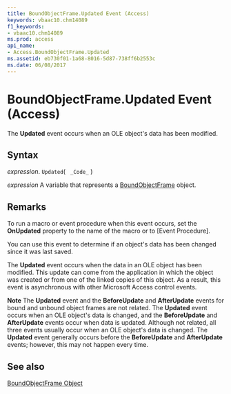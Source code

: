 ```yaml
---
title: BoundObjectFrame.Updated Event (Access)
keywords: vbaac10.chm14089
f1_keywords:
- vbaac10.chm14089
ms.prod: access
api_name:
- Access.BoundObjectFrame.Updated
ms.assetid: eb730f01-1a68-8016-5d87-738ff6b2553c
ms.date: 06/08/2017
---
```



# BoundObjectFrame.Updated Event (Access)

The  **Updated** event occurs when an OLE object's data has been modified.


## Syntax

_expression_. `Updated`( ` _Code_` )

_expression_ A variable that represents a [BoundObjectFrame](Access.BoundObjectFrame.md) object.


## Remarks

To run a macro or event procedure when this event occurs, set the  **OnUpdated** property to the name of the macro or to [Event Procedure].

You can use this event to determine if an object's data has been changed since it was last saved.

The  **Updated** event occurs when the data in an OLE object has been modified. This update can come from the application in which the object was created or from one of the linked copies of this object. As a result, this event is asynchronous with other Microsoft Access control events.


 **Note**  The  **Updated** event and the **BeforeUpdate** and **AfterUpdate** events for bound and unbound object frames are not related. The **Updated** event occurs when an OLE object's data is changed, and the **BeforeUpdate** and **AfterUpdate** events occur when data is updated. Although not related, all three events usually occur when an OLE object's data is changed. The **Updated** event generally occurs before the **BeforeUpdate** and **AfterUpdate** events; however, this may not happen every time.


## See also


[BoundObjectFrame Object](Access.BoundObjectFrame.md)

